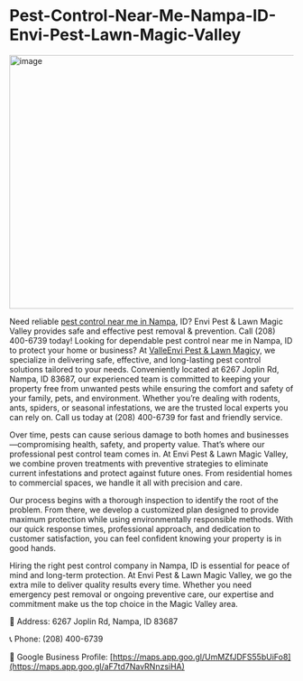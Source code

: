 # Pest-Control-Near-Me-Nampa-ID-Envi-Pest-Lawn-Magic-Valley


<img width="800" height="450" alt="image" src="https://github.com/user-attachments/assets/5ca4f15f-56b2-4de8-857d-40369a32cf51" />



Need reliable [pest control near me in Nampa](https://maps.app.goo.gl/aF7td7NavRNnzsiHA), ID? Envi Pest & Lawn Magic Valley provides safe and effective pest removal & prevention. Call (208) 400-6739 today!
Looking for dependable pest control near me in Nampa, ID to protect your home or business?   At  [ValleEnvi Pest & Lawn Magic](https://maps.app.goo.gl/aF7td7NavRNnzsiHA)y, we specialize in delivering safe, effective, and long-lasting pest control solutions tailored to your needs. Conveniently located at 6267 Joplin Rd, Nampa, ID 83687, our experienced team is committed to keeping your property free from unwanted pests while ensuring the comfort and safety of your family, pets, and environment. Whether you’re dealing with rodents, ants, spiders, or seasonal infestations, we are the trusted local experts you can rely on. Call us today at (208) 400-6739 for fast and friendly service.

Over time, pests can cause serious damage to both homes and businesses—compromising health, safety, and property value. That’s where our professional pest control team comes in. At Envi Pest & Lawn Magic Valley, we combine proven treatments with preventive strategies to eliminate current infestations and protect against future ones. From residential homes to commercial spaces, we handle it all with precision and care.

Our process begins with a thorough inspection to identify the root of the problem. From there, we develop a customized plan designed to provide maximum protection while using environmentally responsible methods. With our quick response times, professional approach, and dedication to customer satisfaction, you can feel confident knowing your property is in good hands.

Hiring the right pest control company in Nampa, ID is essential for peace of mind and long-term protection. At Envi Pest & Lawn Magic Valley, we go the extra mile to deliver quality results every time. Whether you need emergency pest removal or ongoing preventive care, our expertise and commitment make us the top choice in the Magic Valley area.

📍 Address: 6267 Joplin Rd, Nampa, ID 83687

📞 Phone: (208) 400-6739

🔗 Google Business Profile:   [https://maps.app.goo.gl/UmMZfJDFS55bUiFo8](https://maps.app.goo.gl/aF7td7NavRNnzsiHA)
